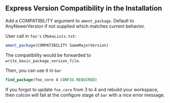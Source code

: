## Express Version Compatibility in the Installation

Add a COMPATIBILITY argument to `ament_package`. Default to AnyNewerVersion if not supplied which matches current behavior.

User call in `foo's` `CMakeLists.txt`:
```cmake
ament_package(COMPATIBILITY SameMajorVersion)
```

The compatibility would be forwarded to `write_basic_package_version_file`.

Then, you can use it in `bar`
```cmake
find_package(foo_core 4 CONFIG REQUIRED)
```

If you forgot to update `foo_core` from 3 to 4 and rebuild your workspace, then colcon 
will fail at the configure stage of `bar` with a nice error message.


